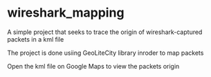 # wireshark_mapping
A simple project that seeks to trace the origin of wireshark-captured packets in a kml file

The project is done usiing GeoLiteCity library inroder to map packets

Open the kml file on Google Maps to view the packets origin
